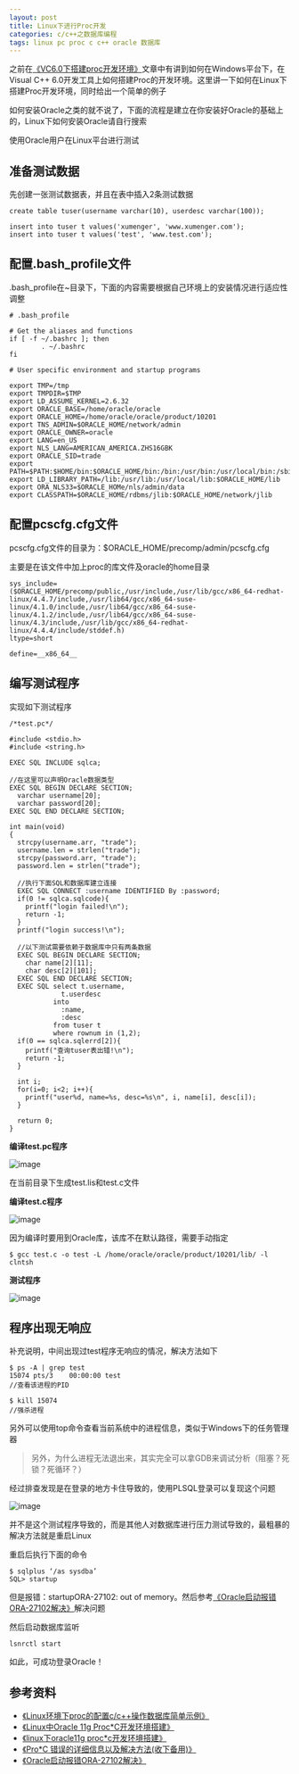 ```yaml
---
layout: post
title: Linux下进行Proc开发
categories: c/c++之数据库编程
tags: linux pc proc c c++ oracle 数据库
---
```


之前在[《VC6.0下搭建proc开发环境》](http://www.xumenger.com/windows-vc-proc-20161014/)文章中有讲到如何在Windows平台下，在Visual C++ 6.0开发工具上如何搭建Proc的开发环境。这里讲一下如何在Linux下搭建Proc开发环境，同时给出一个简单的例子

如何安装Oracle之类的就不说了，下面的流程是建立在你安装好Oracle的基础上的，Linux下如何安装Oracle请自行搜索

使用Oracle用户在Linux平台进行测试

## 准备测试数据

先创建一张测试数据表，并且在表中插入2条测试数据

```
create table tuser(username varchar(10), userdesc varchar(100));

insert into tuser t values('xumenger', 'www.xumenger.com');
insert into tuser t values('test', 'www.test.com');
```

## 配置.bash_profile文件

.bash_profile在~目录下，下面的内容需要根据自己环境上的安装情况进行适应性调整

```
# .bash_profile

# Get the aliases and functions
if [ -f ~/.bashrc ]; then
        . ~/.bashrc
fi

# User specific environment and startup programs

export TMP=/tmp
export TMPDIR=$TMP
export LD_ASSUME_KERNEL=2.6.32
export ORACLE_BASE=/home/oracle/oracle
export ORACLE_HOME=/home/oracle/oracle/product/10201
export TNS_ADMIN=$ORACLE_HOME/network/admin
export ORACLE_OWNER=oracle
export LANG=en_US
export NLS_LANG=AMERICAN_AMERICA.ZHS16GBK
export ORACLE_SID=trade
export PATH=$PATH:$HOME/bin:$ORACLE_HOME/bin:/bin:/usr/bin:/usr/local/bin:/sbin
export LD_LIBRARY_PATH=/lib:/usr/lib:/usr/local/lib:$ORACLE_HOME/lib
export ORA_NLS33=$ORACLE_HOMe/nls/admin/data
export CLASSPATH=$ORACLE_HOME/rdbms/jlib:$ORACLE_HOME/network/jlib
```

## 配置pcscfg.cfg文件

pcscfg.cfg文件的目录为：$ORACLE_HOME/precomp/admin/pcscfg.cfg

主要是在该文件中加上proc的库文件及oracle的home目录

```
sys_include=($ORACLE_HOME/precomp/public,/usr/include,/usr/lib/gcc/x86_64-redhat-linux/4.4.7/include,/usr/lib64/gcc/x86_64-suse-linux/4.1.0/include,/usr/lib64/gcc/x86_64-suse-linux/4.1.2/include,/usr/lib64/gcc/x86_64-suse-linux/4.3/include,/usr/lib/gcc/x86_64-redhat-linux/4.4.4/include/stddef.h)
ltype=short

define=__x86_64__
```

## 编写测试程序

实现如下测试程序

```
/*test.pc*/

#include <stdio.h>
#include <string.h>

EXEC SQL INCLUDE sqlca;

//在这里可以声明Oracle数据类型
EXEC SQL BEGIN DECLARE SECTION;
  varchar username[20];
  varchar password[20];
EXEC SQL END DECLARE SECTION;

int main(void)
{
  strcpy(username.arr, "trade");
  username.len = strlen("trade");
  strcpy(password.arr, "trade");
  password.len = strlen("trade");

  //执行下面SQL和数据库建立连接
  EXEC SQL CONNECT :username IDENTIFIED By :password;
  if(0 != sqlca.sqlcode){
    printf("login failed!\n");
    return -1;
  }
  printf("login success!\n");

  //以下测试需要依赖于数据库中只有两条数据
  EXEC SQL BEGIN DECLARE SECTION;
    char name[2][11];
    char desc[2][101];
  EXEC SQL END DECLARE SECTION;
  EXEC SQL select t.username,
             t.userdesc
           into
             :name,
             :desc
           from tuser t
           where rownum in (1,2);
  if(0 == sqlca.sqlerrd[2]){
    printf("查询tuser表出错!\n");
    return -1;
  }

  int i;
  for(i=0; i<2; i++){
    printf("user%d, name=%s, desc=%s\n", i, name[i], desc[i]);
  }

  return 0;
}
```

**编译test.pc程序**

![image](./media/image/2017-05-16/01.png)

在当前目录下生成test.lis和test.c文件

**编译test.c程序**

![image](./media/image/2017-05-16/02.png)

因为编译时要用到Oracle库，该库不在默认路径，需要手动指定

```
$ gcc test.c -o test -L /home/oracle/oracle/product/10201/lib/ -l clntsh
```

**测试程序**

![image](./media/image/2017-05-16/03.png)

## 程序出现无响应

补充说明，中间出现过test程序无响应的情况，解决方法如下

```
$ ps -A | grep test
15074 pts/3    00:00:00 test
//查看该进程的PID

$ kill 15074
//强杀进程
```

另外可以使用top命令查看当前系统中的进程信息，类似于Windows下的任务管理器

>另外，为什么进程无法退出来，其实完全可以拿GDB来调试分析（阻塞？死锁？死循环？）

经过排查发现是在登录的地方卡住导致的，使用PLSQL登录可以复现这个问题

![image](./media/image/2017-05-16/04.png)

并不是这个测试程序导致的，而是其他人对数据库进行压力测试导致的，最粗暴的解决方法就是重启Linux

重启后执行下面的命令

```
$ sqlplus ‘/as sysdba’
SQL> startup
```

但是报错：startupORA-27102: out of memory。然后参考[《Oracle启动报错ORA-27102解决》](http://www.cnblogs.com/jyzhao/p/4701372.html)解决问题

然后启动数据库监听

```
lsnrctl start
```

如此，可成功登录Oracle！

## 参考资料

* [《Linux环境下proc的配置c/c++操作数据库简单示例》](http://www.cnblogs.com/wannable/p/5951373.html)
* [《Linux中Oracle 11g Proc*C开发环境搭建》](http://www.cnblogs.com/RaymondBlog/p/6543988.html)
* [《linux下oracle11g proc*c开发环境搭建》](http://blog.csdn.net/tj807126663/article/details/23528097)
* [《Pro*C 错误的详细信息以及解决方法(收下备用)》](http://blog.csdn.net/mask_soft/article/details/9211259)
* [《Oracle启动报错ORA-27102解决》](http://www.cnblogs.com/jyzhao/p/4701372.html)
